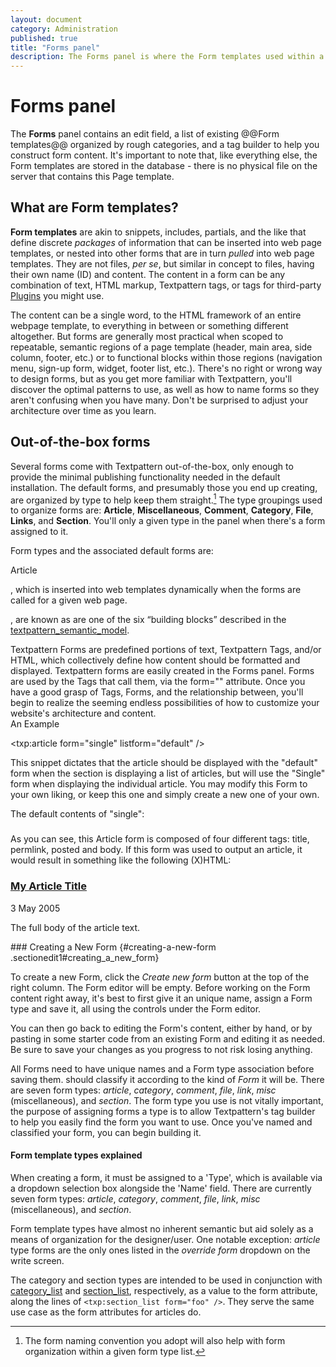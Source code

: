 ```yaml
---
layout: document
category: Administration
published: true
title: "Forms panel"
description: The Forms panel is where the Form templates used within a Textpattern website are created and edited.
---
```


# Forms panel

The **Forms** panel contains an edit field, a list of existing @@Form templates@@ organized by rough categories, and a tag builder to help you construct form content. It's important to note that, like everything else, the Form templates are stored in the database - there is no physical file on the server that contains this Page template.

## What are Form templates?

**Form templates** are akin to snippets, includes, partials, and the like that define discrete *packages* of information that can be inserted into web page templates, or nested into other forms that are in turn *pulled* into web page templates. They are not files, *per se*, but similar in concept to files, having their own name (ID) and content. The content in a form can be any combination of text, HTML markup, Textpattern tags, or tags for third-party [Plugins](http://docs.textpattern.io/administration/plugins-panel) you might use.

The content can be a single word, to the HTML framework of an entire webpage template, to everything in between or something different altogether. But forms are generally most practical when scoped to repeatable, semantic regions of a page template (header, main area, side column, footer, etc.) or to functional blocks within those regions (navigation menu, sign-up form, widget, footer list, etc.). There's no right or wrong way to design forms, but as you get more familiar with Textpattern, you'll discover the optimal patterns to use, as well as how to name forms so they aren't confusing when you have many. Don't be surprised to adjust your architecture over time as you learn.

## Out-of-the-box forms

Several forms come with Textpattern out-of-the-box, only enough to provide the minimal publishing functionality needed in the default installation. The default forms, and presumably those you end up creating, are organized by type to help keep them straight.[^1] The type groupings used to organize forms are: **Article**, **Miscellaneous**, **Comment**, **Category**, **File**, **Links**, and **Section**. You'll only a given type in the panel when there's a form assigned to it.

Form types and the associated default forms are:

Article

, which is inserted into web templates dynamically when the forms are
called for a given web page.

, are known as are one of the six “building blocks” described in the
[textpattern_semantic_model](/home/www/zendstudio/dokuwiki/bin/doku.php?id=textpattern_semantic_model).

Textpattern Forms are predefined portions of text, Textpattern Tags,
and/or HTML, which collectively define how content should be formatted
and displayed. Textpattern forms are easily created in the Forms panel.
Forms are used by the Tags that call them, via the form="" attribute.
Once you have a good grasp of Tags, Forms, and the relationship between,
you'll begin to realize the seeming endless possibilities of how to
customize your website's architecture and content.\
An Example

<txp:article form="single" listform="default" />

This snippet dictates that the article should be displayed with the
"default" form when the section is displaying a list of articles, but
will use the "Single" form when displaying the individual article. You
may modify this Form to your own liking, or keep this one and simply
create a new one of your own.

The default contents of "single":

<h3 class="entry-title">
<txp:permlink><txp:title /></txp:permlink>

</h3>
<p class="published">
<txp:posted />

</p>
<div class="entry-content">
<txp:body />

</div>
As you can see, this Article form is composed of four different tags:
title, permlink, posted and body. If this form was used to output an
article, it would result in something like the following (X)HTML:

<h3 class="entry-title">
<a href="http://your-website.com/article/my-article-title" title="Permanent link to this article">My
Article Title</a>

</h3>
<p class="published">
3 May 2005

</p>
<div class="entry-content">
<p>
The full body of the article text.

</p>
</div>
### Creating a New Form {#creating-a-new-form .sectionedit1#creating_a_new_form}

To create a new Form, click the *Create new form* button at the top of
the right column. The Form editor will be empty. Before working on the
Form content right away, it's best to first give it an unique name,
assign a Form type and save it, all using the controls under the Form
editor.

You can then go back to editing the Form's content, either by hand, or
by pasting in some starter code from an existing Form and editing it as
needed. Be sure to save your changes as you progress to not risk losing
anything.

All Forms need to have unique names and a Form type association before
saving them. should classify it according to the kind of *Form* it will
be. There are seven form types: *article*, *category*, *comment*,
*file*, *link*, *misc* (miscellaneous), and *section*. The form type you
use is not vitally important, the purpose of assigning forms a type is
to allow Textpattern's tag builder to help you easily find the form you
want to use. Once you've named and classified your form, you can begin
building it.

#### Form template types explained

When creating a form, it must be assigned to a 'Type', which is available via a dropdown selection box alongside the 'Name' field. There are currently seven form types: *article*, *category*, *comment*, *file*, *link*, *misc* (miscellaneous), and *section*.

Form template types have almost no inherent semantic but aid solely as a means of organization for the designer/user. One notable exception: *article* type forms are the only ones listed in the *override form* dropdown on the write screen.

The category and section types are intended to be used in conjunction with [category_list](http://docs.textpattern.io/tags/category_list) and [section_list](http://docs.textpattern.io/tags/section_list), respectively, as a value to the form attribute, along the lines of `<txp:section_list form="foo" />`. They serve the same use case as the form attributes for articles do.

[^1]: The form naming convention you adopt will also help with form organization within a given form type list.
